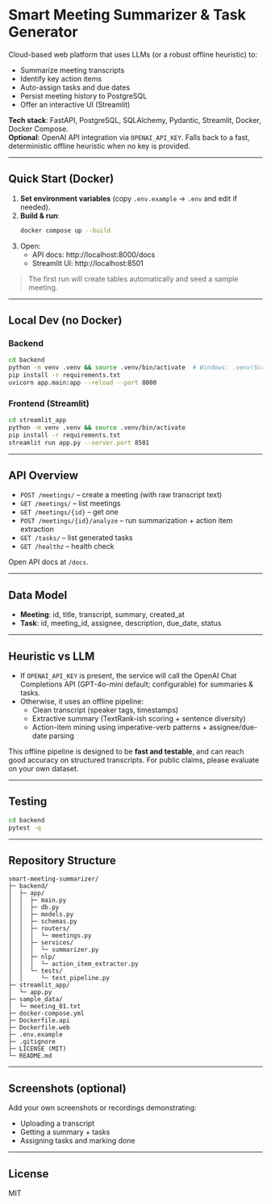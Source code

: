 # Smart Meeting Summarizer & Task Generator

Cloud-based web platform that uses LLMs (or a robust offline heuristic) to:
- Summarize meeting transcripts
- Identify key action items
- Auto-assign tasks and due dates
- Persist meeting history to PostgreSQL
- Offer an interactive UI (Streamlit)

**Tech stack**: FastAPI, PostgreSQL, SQLAlchemy, Pydantic, Streamlit, Docker, Docker Compose.  
**Optional**: OpenAI API integration via `OPENAI_API_KEY`. Falls back to a fast, deterministic offline heuristic when no key is provided.

---

## Quick Start (Docker)

1. **Set environment variables** (copy `.env.example` -> `.env` and edit if needed).
2. **Build & run**:
   ```bash
   docker compose up --build
   ```
3. Open:
   - API docs: http://localhost:8000/docs
   - Streamlit UI: http://localhost:8501

> The first run will create tables automatically and seed a sample meeting.

---

## Local Dev (no Docker)

### Backend
```bash
cd backend
python -m venv .venv && source .venv/bin/activate  # Windows: .venv\Scripts\activate
pip install -r requirements.txt
uvicorn app.main:app --reload --port 8000
```

### Frontend (Streamlit)
```bash
cd streamlit_app
python -m venv .venv && source .venv/bin/activate
pip install -r requirements.txt
streamlit run app.py --server.port 8501
```

---

## API Overview

- `POST /meetings/` – create a meeting (with raw transcript text)
- `GET /meetings/` – list meetings
- `GET /meetings/{id}` – get one
- `POST /meetings/{id}/analyze` – run summarization + action item extraction
- `GET /tasks/` – list generated tasks
- `GET /healthz` – health check

Open API docs at `/docs`.

---

## Data Model

- **Meeting**: id, title, transcript, summary, created_at
- **Task**: id, meeting_id, assignee, description, due_date, status

---

## Heuristic vs LLM

- If `OPENAI_API_KEY` is present, the service will call the OpenAI Chat Completions API (GPT-4o-mini default; configurable) for summaries & tasks.
- Otherwise, it uses an offline pipeline:
  - Clean transcript (speaker tags, timestamps)
  - Extractive summary (TextRank-ish scoring + sentence diversity)
  - Action-item mining using imperative-verb patterns + assignee/due-date parsing

This offline pipeline is designed to be **fast and testable**, and can reach good accuracy on structured transcripts. For public claims, please evaluate on your own dataset.

---

## Testing

```bash
cd backend
pytest -q
```

---

## Repository Structure

```
smart-meeting-summarizer/
├─ backend/
│  ├─ app/
│  │  ├─ main.py
│  │  ├─ db.py
│  │  ├─ models.py
│  │  ├─ schemas.py
│  │  ├─ routers/
│  │  │  └─ meetings.py
│  │  ├─ services/
│  │  │  └─ summarizer.py
│  │  ├─ nlp/
│  │  │  └─ action_item_extractor.py
│  │  └─ tests/
│  │     └─ test_pipeline.py
├─ streamlit_app/
│  └─ app.py
├─ sample_data/
│  └─ meeting_01.txt
├─ docker-compose.yml
├─ Dockerfile.api
├─ Dockerfile.web
├─ .env.example
├─ .gitignore
├─ LICENSE (MIT)
└─ README.md
```

---

## Screenshots (optional)

Add your own screenshots or recordings demonstrating:
- Uploading a transcript
- Getting a summary + tasks
- Assigning tasks and marking done

---

## License

MIT
